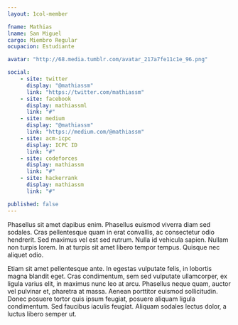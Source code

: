 ```yaml
---
layout: 1col-member

fname: Mathias
lname: San Miguel
cargo: Miembro Regular
ocupacion: Estudiante

avatar: "http://68.media.tumblr.com/avatar_217a7fe11c1e_96.png"

social:
    - site: twitter
      display: "@mathiassm"
      link: "https://twitter.com/mathiassm"
    - site: facebook
      display: mathiassml
      link: "#"
    - site: medium
      display: "@mathiassm"
      link: "https://medium.com/@mathiassm"
    - site: acm-icpc
      display: ICPC ID
      link: "#"
    - site: codeforces
      display: mathiassm
      link: "#"
    - site: hackerrank
      display: mathiassm
      link: "#"

published: false
---
```

Phasellus sit amet dapibus enim. Phasellus euismod viverra diam sed sodales. Cras pellentesque quam in erat convallis, ac consectetur odio hendrerit. Sed maximus vel est sed rutrum. Nulla id vehicula sapien. Nullam non turpis lorem. In at turpis sit amet libero tempor tempus. Quisque nec aliquet odio.

Etiam sit amet pellentesque ante. In egestas vulputate felis, in lobortis magna blandit eget. Cras condimentum, sem sed vulputate ullamcorper, ex ligula varius elit, in maximus nunc leo at arcu. Phasellus neque quam, auctor vel pulvinar et, pharetra at massa. Aenean porttitor euismod sollicitudin. Donec posuere tortor quis ipsum feugiat, posuere aliquam ligula condimentum. Sed faucibus iaculis feugiat. Aliquam sodales lectus dolor, a luctus libero semper ut.
